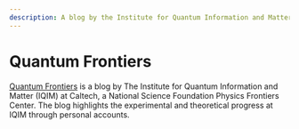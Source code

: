 ```yaml
---
description: A blog by the Institute for Quantum Information and Matter @ Caltech
---
```


# Quantum Frontiers

[Quantum Frontiers](https://quantumfrontiers.com/) is a blog by The Institute for Quantum Information and Matter (IQIM) at Caltech, a National Science Foundation Physics Frontiers Center. The blog highlights the experimental and theoretical progress at IQIM through personal accounts.

